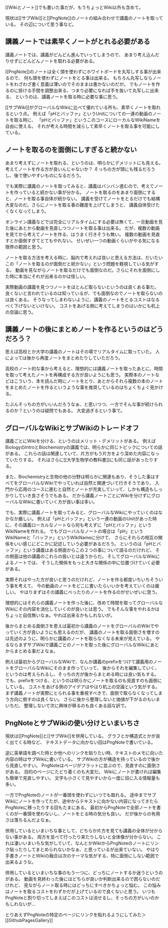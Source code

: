[[Wikiとノート]]でも書いた事だが、もうちょっとWiki以外も含めて。

現状は[[サブWiki]]と[[PngNote]]のノートの組み合わせで講義のノートを取っている。
その辺について思う事など。

## 講義ノートでは素早くノートがとれる必要がある

講義ノートでは、講義がどんどん進んでいってしまうので、
あまり考え込んだりせずにどんどんノートを取れる必要がある。

[[PngNote]]のノートは全く頭を使わずにホワイトボードを丸写しする事が出来るので、
何も頭を使わずにノートをとる事は出来る。
もちろん丸写しならノートをわざわざ書く意義は薄いのでそのままは書かないのだが。
でもノートを作るのに掛ける手間を調整出来る、つまり必要になれば手を抜いて丸写しに出来る、
というのは、講義ノートを取る時に必要な事に思う。

[[サブWiki]]がグローバルなWikiに比べて優れている所も、素早くノートを取れるという点。
例えば「pHとバッファ」というUnitについての一連の動画のノートを取る時に、
「pHとバッファ」というこのコースにローカルなWikiNameを自由に使える。
それが考える時間を減らして素早くノートを取る事を可能にしている。

## ノートを取るのを面倒にしすぎると続かない

あまり考えずにノートを取れる、というのは、明らかにデメリットにも見える。
考えてノートを作る方が良いんじゃないか？
そっちの方が頭にも残るだろうし、後で使いやすいものになるだろう。

でも実際に講義のノートを取ってみると、講義はバンバン進むので、考えてノートを作っていると続かない事が分かる。
ノートを取るのをあまり面倒にすると、ノートを取る事自体が続かない。
講義を受けてノートをとるだけでも結構大変なのだ。さらにノートを取る事の難度を上げてしまうと、
講義自体受けたくなくなってしまう。

オンライン講義などでは完全にリアルタイムにする必要は無くて、一旦動画を見た後にあとから動画を見直しつつノートを取る事は出来る。
だが、複数の動画を見てから考えてノートを作る、はうまく行きそうも無い。
複数の動画を見直すとか面倒すぎてとてもやれない。
せいぜい一つの動画くらいがやる気になる限界の範囲と思う。

ノートを取る方法を考える時に、脳内で考えれば良いと思える方法は、だいたいこの「ノートを取るのが面倒だと続かない」という問題を軽視している気がする。
動画を見ながらノートを取るだけでも面倒なのだ。さらにそれを面倒にした時に本当にそれが出来るのかは怪しい。

実際動画の講義を見つつノートをほとんど取らないというのは良くある事だ。
良くないと言われているのは知っているが、でも面倒なのでノートを取らないのは良くある。
そうなってしまわないように、講義のノートをとるコストはなるべく下げないといけない。
コストをあげる側に考えてしまうのはいかにも机上の空論に思う。

## 講義ノートの後にまとめノートを作るというのはどうだろう？

思えば高校とか大学の講義のノートはその場でリアルタイムに取っていた。
人によっては後から再度ノートをまとめたりしていただろう。

高校のノート的な事から考えると、理想的には講義ノートを取ったあとに、時間を取って考えたノートを再構成する方が良いようにも思う。
実際本のノートなどはこういう、本を読んだ時にノートをとり、あとからそれら複数の本のノートをまとめたノートを作るというような事を推奨しているのはちょくちょく見かける。

たぶんそっちの方がいいんだろうなぁ、と思いつつ、一方でそんな事が続けられるのか？というのは疑問でもある。
大変過ぎるという事で。

## グローバルなWikiとサブWikiのトレードオフ

講義ごとにWikiを分ける、というのはメリット・デメリットがある。
例えばBiologyのIntroとBiochemistryの講義では、明らかに同じトピックについての話がある。
これらの話は関連していて、片方がもう片方をより深めた内容になっていたりする。
それはさらに[[大学生物学の教科書]]にも同じ話があったりする。

また、Biochemistryと生物の他の分野は明らかに関連もあり、そうした事はすべてをグローバルなWikiでやっていれば自然と関連づいて行きそうであり、
入門から応用のコースに進むと自然とノートが充実していって、しかも構造もしっかりしていき良さそうでもある。
だから講義ノートごとにWikiを分けずにグローバルなWikiに書いていく方が良い事は多い。

でも、実際に講義ノートを取ってみると、グローバルなWikiにやっていくのはなかなか厳しい。
例えば「pHとバッファ」という一連の動画のUnitがあった時に、その講義ローカルなノートなら何も考えずに「pHとバッファ」というWikiNameを作れる。
でもグローバルなノートの場合は「pH」というWikiNameと「バッファ」というWIkiNameに分けて、
さらにそれらの相互の関係をいい感じにどこかに記述していう必要があるだろう。
というのは「pHとバッファ」という講義はある側面からこの２つの事について語るのだけれど、
その側面は他の講義のこれらの扱いとは違うからだ。
そしてグローバルなWikiによるノートでは、
そうした関係をもっと大きな関係の中に位置づけていく必要がある。

実際それはやった方が良いと思うのだけれど、ノートを作る都度いちいちそういう事を考えて、
今の動画のノートをどこに書いたらいいかを考えていくのは厳しい。
やはりまずはその講義にべったりのノートを作るのがせいぜいに思う。

理想的にはそれらの講義ノートを作った後に、改めて時間を取ってグローバルなWikiにその内容を消化していくのが良いとは思う。
でもそんな事をやれるかはちょっと自信無いなぁ。やれば出来るかもしれないが。

後からまとめる面倒さを思えば最初から講義のノートをグローバルのWikiでやっていく方が良いようにも思えるのだが、
講義のノートを取る面倒さを増すのは先述のように、明らかに講義のノートを取らなくなる未来が見えている。
やるならまずサブWikiで講義ごとのノートを取った後にグローバルなWikiにあとからまとめる事だよなぁ。

例えば最初からグローバルなWikiで、なんか講義のprefixをつけて講義用のノートをグローバルなWikiにそのまま作っていって、
後からそれを編集していく、というのは考えられるし、そっちの方が後からまとめる時には良い気もする。
でも、prefixをつける、というのは明らかにノートを取るのも見直すのも面倒にしている。
コストをあげる側のアイデアはやはり机上の空論という気がする。
まず講義ノートが実際にとられる事を重視すべきで、面倒で取らなくなってしまう方向に倒すのは良くない。
さらに後から整理しないと価値が下がるのもいまいちだ。
整理しないで次に興味が移るのも良くある話な訳で。

## PngNoteとサブWikiの使い分けといまいちさ

現状は[[PngNote]]と[[サブWiki]]を併用している。
グラフとか構造式とかが良く出てくる時など、
テキストデータに向かない回はPngNoteで書いている。

逆に英単語を調べた時とか他へのリンクを貼りたい時、テキストのメモに向いた内容の時はサブWikiに書いている。
サブWikiの方が構造を持っているので後から見直しやすい。
PngNoteはページがフラットに並ぶので、見直すのに面倒さがある。
目的のページにたどり着くのも大変だ。
Wikiにノートが書ければ編集も簡単で見直しやすい。
文字も小さくて見やすいから一度に目に入る情報量も多い。

一方でPngNoteのノートが一番頭を使わずにいつでも取れる。
途中までサブWikiにノートを作ってたが、途中からテキストに向かない内容になってきたらPngNoteに移ったりする回もたまにある。
最初からPngNoteで全部ノートを書くのが一番頭を使わないし、ノートをとる時の気分も良い。
だが後からの有用さは落ちるんだよなぁ。

併用しているといまいちな事として、どちらか片方を見ても講義の全体が分からない事がある。
両方を並べて行ったり来たりしないと全体像が分からない。
これは凄いいまいちな気がしていて、なんとかWikiからPngNoteのノートにリンク貼ったりしてまとめられないかなぁ、と思っているが出来ていない。
やはり手書きノートとWikiの融合は次のテーマな気がする、特に面倒にしない範囲で出来るような。

併用しているといまいちな事のもう一つに、どっちにノートするか迷うというのがある。
動画を見終わった後にはどちらが良いか判断出来るので困らないのだけれど、
見ながらノート取る時にはどっちにすべきかちょっと悩む。
この悩みはノートを取るコストをわずかだが上げているので良くないと思う。
いつもPngNoteと割り切ってしまえばこのコストは消せるし、そっちの方がいいのかもしれないが…

とりあえずPngNoteの特定のページにリンクを貼れるようにしてみた＞[[GithubPagesGallery]]